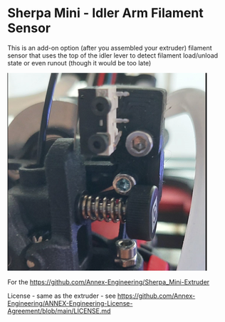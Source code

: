 # Sherpa Mini - Idler Arm Filament Sensor

This is an add-on option (after you assembled your extruder) filament sensor that uses the top of the idler lever to detect filament load/unload state or even runout (though it would be too late)

![mounted filament sensor](https://raw.githubusercontent.com/vladbabii/sherpa_mini-idler_arm_filament_sensor/main/img/mounted.png)

For the https://github.com/Annex-Engineering/Sherpa_Mini-Extruder

License - same as the extruder - see https://github.com/Annex-Engineering/ANNEX-Engineering-License-Agreement/blob/main/LICENSE.md
